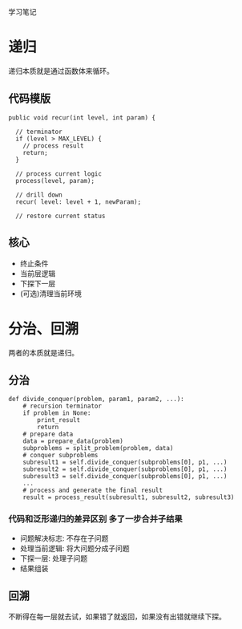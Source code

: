 学习笔记

# 递归
递归本质就是通过函数体来循环。

## 代码模版
```
public void recur(int level, int param) {

  // terminator
  if (level > MAX_LEVEL) {
    // process result
    return;
  }

  // process current logic
  process(level, param);

  // drill down
  recur( level: level + 1, newParam);

  // restore current status
```
## 核心
* 终止条件
* 当前层逻辑
* 下探下一层
* (可选)清理当前环境

# 分治、回溯
两者的本质就是递归。

## 分治
```
def divide_conquer(problem, param1, param2, ...):
    # recursion terminator
    if problem in None:
        print_result
        return
    # prepare data
    data = prepare_data(problem)
    subproblems = split_problem(problem, data)
    # conquer subproblems
    subresult1 = self.divide_conquer(subproblems[0], p1, ...)
    subresult2 = self.divide_conquer(subproblems[0], p1, ...)
    subresult3 = self.divide_conquer(subproblems[0], p1, ...)
    ...
    # process and generate the final result
    result = process_result(subresult1, subresult2, subresult3)

```

### 代码和泛形递归的差异区别 多了一步合并子结果

* 问题解决标志: 不存在子问题
* 处理当前逻辑: 将大问题分成子问题
* 下探一层: 处理子问题
* 结果组装

## 回溯
不断得在每一层就去试，如果错了就返回，如果没有出错就继续下探。